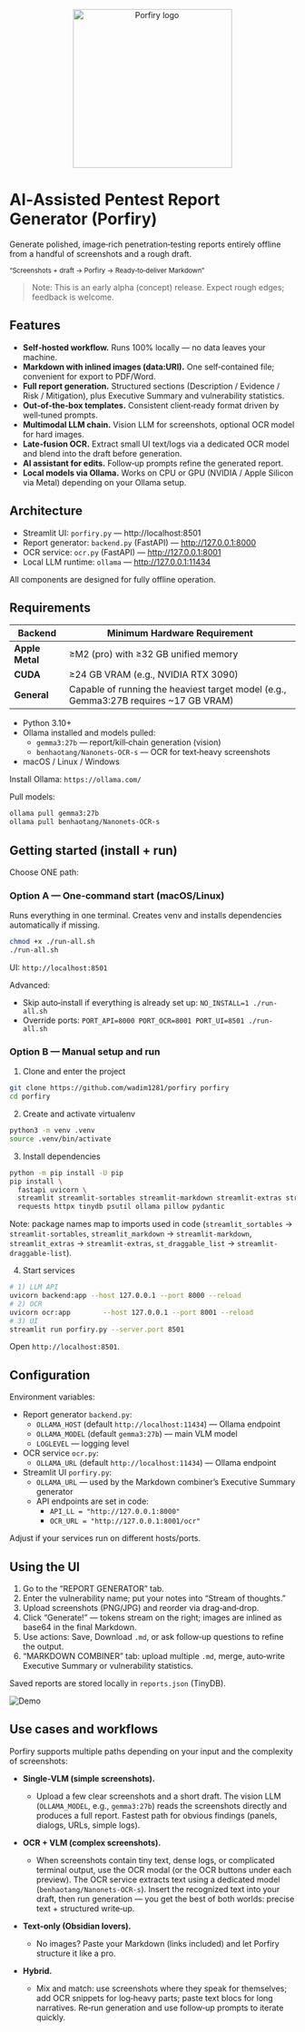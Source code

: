 
<p align="center">
  <img src="static/logo.png" alt="Porfiry logo" width="280" />
</p>

# AI‑Assisted Pentest Report Generator (Porfiry)



Generate polished, image‑rich penetration‑testing reports entirely offline from a handful of screenshots and a rough draft.

<sub>“Screenshots + draft → Porfiry → Ready‑to‑deliver Markdown”</sub>

> Note: This is an early alpha (concept) release. Expect rough edges; feedback is welcome.


## Features

- **Self‑hosted workflow.** Runs 100% locally — no data leaves your machine.
- **Markdown with inlined images (data:URI).** One self‑contained file; convenient for export to PDF/Word.
- **Full report generation.** Structured sections (Description / Evidence / Risk / Mitigation), plus Executive Summary and vulnerability statistics.
- **Out‑of‑the‑box templates.** Consistent client‑ready format driven by well‑tuned prompts.
- **Multimodal LLM chain.** Vision LLM for screenshots, optional OCR model for hard images.
- **Late‑fusion OCR.** Extract small UI text/logs via a dedicated OCR model and blend into the draft before generation.
- **AI assistant for edits.** Follow‑up prompts refine the generated report.
- **Local models via Ollama.** Works on CPU or GPU (NVIDIA / Apple Silicon via Metal) depending on your Ollama setup.


## Architecture

- Streamlit UI: `porfiry.py` — http://localhost:8501
- Report generator: `backend.py` (FastAPI) — http://127.0.0.1:8000
- OCR service: `ocr.py` (FastAPI) — http://127.0.0.1:8001
- Local LLM runtime: `ollama` — http://127.0.0.1:11434

All components are designed for fully offline operation.


## Requirements

| Backend         | Minimum Hardware Requirement |
|-----------------|------------------------------|
| **Apple Metal** | ≥M2 (pro) with ≥32 GB unified memory |
| **CUDA**        | ≥24 GB VRAM (e.g., NVIDIA RTX 3090) |
| **General**     | Capable of running the heaviest target model (e.g., Gemma3:27B requires ~17 GB VRAM) |

- Python 3.10+
- Ollama installed and models pulled:
  - `gemma3:27b` — report/kill‑chain generation (vision)
  - `benhaotang/Nanonets-OCR-s` — OCR for text‑heavy screenshots
- macOS / Linux / Windows

Install Ollama: `https://ollama.com/`

Pull models:
```bash
ollama pull gemma3:27b
ollama pull benhaotang/Nanonets-OCR-s
```


## Getting started (install + run)

Choose ONE path:

### Option A — One‑command start (macOS/Linux)
Runs everything in one terminal. Creates venv and installs dependencies automatically if missing.
```bash
chmod +x ./run-all.sh
./run-all.sh
```
UI: `http://localhost:8501`

Advanced:
- Skip auto‑install if everything is already set up: `NO_INSTALL=1 ./run-all.sh`
- Override ports: `PORT_API=8000 PORT_OCR=8001 PORT_UI=8501 ./run-all.sh`

### Option B — Manual setup and run
1) Clone and enter the project
```bash
git clone https://github.com/wadim1281/porfiry porfiry
cd porfiry
```

2) Create and activate virtualenv
```bash
python3 -m venv .venv
source .venv/bin/activate
```

3) Install dependencies
```bash
python -m pip install -U pip
pip install \
  fastapi uvicorn \
  streamlit streamlit-sortables streamlit-markdown streamlit-extras streamlit-draggable-list \
  requests httpx tinydb psutil ollama pillow pydantic
```
Note: package names map to imports used in code (`streamlit_sortables` → `streamlit-sortables`, `streamlit_markdown` → `streamlit-markdown`, `streamlit_extras` → `streamlit-extras`, `st_draggable_list` → `streamlit-draggable-list`).

4) Start services
```bash
# 1) LLM API
uvicorn backend:app --host 127.0.0.1 --port 8000 --reload
# 2) OCR
uvicorn ocr:app        --host 127.0.0.1 --port 8001 --reload
# 3) UI
streamlit run porfiry.py --server.port 8501
```
Open `http://localhost:8501`.


## Configuration

Environment variables:
- Report generator `backend.py`:
  - `OLLAMA_HOST` (default `http://localhost:11434`) — Ollama endpoint
  - `OLLAMA_MODEL` (default `gemma3:27b`) — main VLM model
  - `LOGLEVEL` — logging level
- OCR service `ocr.py`:
  - `OLLAMA_URL` (default `http://localhost:11434`) — Ollama endpoint
- Streamlit UI `porfiry.py`:
  - `OLLAMA_URL` — used by the Markdown combiner’s Executive Summary generator
  - API endpoints are set in code:
    - `API_LL = "http://127.0.0.1:8000"`
    - `OCR_URL = "http://127.0.0.1:8001/ocr"`

Adjust if your services run on different hosts/ports.


## Using the UI

1. Go to the “REPORT GENERATOR” tab.
2. Enter the vulnerability name; put your notes into “Stream of thoughts.”
3. Upload screenshots (PNG/JPG) and reorder via drag‑and‑drop.
4. Click “Generate!” — tokens stream on the right; images are inlined as base64 in the final Markdown.
5. Use actions: Save, Download `.md`, or ask follow‑up questions to refine the output.
6. “MARKDOWN COMBINER” tab: upload multiple `.md`, merge, auto‑write Executive Summary or vulnerability statistics.

Saved reports are stored locally in `reports.json` (TinyDB).

![Demo](static/demo.gif)


## Use cases and workflows

Porfiry supports multiple paths depending on your input and the complexity of screenshots:

- **Single‑VLM (simple screenshots).**
  - Upload a few clear screenshots and a short draft. The vision LLM (`OLLAMA_MODEL`, e.g., `gemma3:27b`) reads the screenshots directly and produces a full report. Fastest path for obvious findings (panels, dialogs, URLs, simple logs).

- **OCR + VLM (complex screenshots).**
  - When screenshots contain tiny text, dense logs, or complicated terminal output, use the OCR modal (or the OCR buttons under each preview). The OCR service extracts text using a dedicated model (`benhaotang/Nanonets-OCR-s`). Insert the recognized text into your draft, then run generation — you get the best of both worlds: precise text + structured write‑up.

- **Text‑only (Obsidian lovers).**
  - No images? Paste your Markdown (links included) and let Porfiry structure it like a pro.

- **Hybrid.**
  - Mix and match: use screenshots where they speak for themselves; add OCR snippets for log‑heavy parts; paste text blocs for long narratives. Re‑run generation and use follow‑up prompts to iterate quickly.


